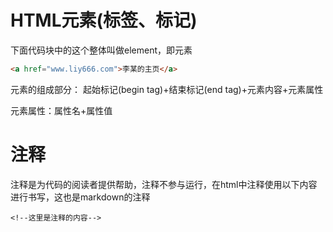# HTML元素(标签、标记)
下面代码块中的这个整体叫做element，即元素
```html
<a href="www.liy666.com">李某的主页</a>
```
元素的组成部分：
起始标记(begin tag)+结束标记(end tag)+元素内容+元素属性

元素属性：属性名+属性值


# 注释
注释是为代码的阅读者提供帮助，注释不参与运行，在html中注释使用以下内容进行书写，这也是markdown的注释
```
<!--这里是注释的内容-->
```